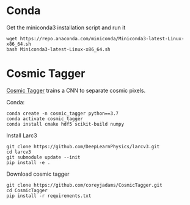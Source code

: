 # Conda
Get the miniconda3 installation script and run it
```
wget https://repo.anaconda.com/miniconda/Miniconda3-latest-Linux-x86_64.sh
bash Miniconda3-latest-Linux-x86_64.sh
```

# Cosmic Tagger
[Cosmic Tagger](https://github.com/coreyjadams/CosmicTagger) trains a CNN to separate cosmic pixels.

Conda:
```
conda create -n cosmic_tagger python==3.7
conda activate cosmic_tagger
conda install cmake hdf5 scikit-build numpy
```

Install Larc3
```
git clone https://github.com/DeepLearnPhysics/larcv3.git
cd larcv3
git submodule update --init
pip install -e .
```

Download cosmic tagger
```
git clone https://github.com/coreyjadams/CosmicTagger.git
cd CosmicTagger
pip install -r requirements.txt
```